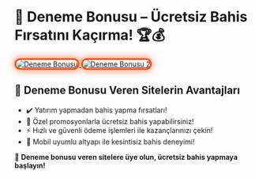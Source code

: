 <h1>🎯 Deneme Bonusu – Ücretsiz Bahis Fırsatını Kaçırma! 🏆💰</h1>

<a href="https://heylink.me/bonusdunyasi/" title="Deneme Bonusu">
  <img src="https://i.ibb.co/YjtLwQ8/cats.jpg" alt="Deneme Bonusu" style="max-width: 100%; border: 3px solid #ff4500; border-radius: 15px; box-shadow: 0px 0px 15px rgba(255, 69, 0, 0.8);">
</a>

<a href="https://heylink.me/bonusdunyasi/" title="Deneme Bonusu 2">
  <img src="https://i.ibb.co/VHdrjnQ/df.jpg" alt="Deneme Bonusu 2" style="max-width: 100%; border: 3px solid #ff4500; border-radius: 15px; box-shadow: 0px 0px 15px rgba(255, 69, 0, 0.8);">
</a>

<h2>🚀 Deneme Bonusu Veren Sitelerin Avantajları</h2>
<ul>
  <li>✔️ Yatırım yapmadan bahis yapma fırsatları!</li>
  <li>🎁 Özel promosyonlarla ücretsiz bahis yapabilirsiniz!</li>
  <li>⚡️ Hızlı ve güvenli ödeme işlemleri ile kazançlarınızı çekin!</li>
  <li>📱 Mobil uyumlu altyapı ile kesintisiz bahis deneyimi!</li>
</ul>

<p>💎 <strong>Deneme bonusu veren sitelere üye olun, ücretsiz bahis yapmaya başlayın!</strong></p>

<meta name="description" content="Deneme bonusu veren siteler ile yatırım yapmadan bahis yapma fırsatını yakalayın! Ücretsiz bahis yaparak kazanmaya başlayın!" />
